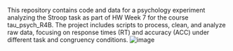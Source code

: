 This repository contains code and data for a psychology experiment analyzing the Stroop task as part of HW Week 7 for the course tau_psych_R4B. The project includes scripts to process, clean, and analyze raw data, focusing on response times (RT) and accuracy (ACC) under different task and congruency conditions.
![image](https://github.com/user-attachments/assets/77150779-f9ec-4ead-a6e7-672cc3fa8aff)
